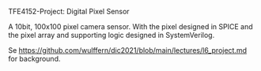 TFE4152-Project: Digital Pixel Sensor

A 10bit, 100x100 pixel camera sensor. With the pixel designed in SPICE and the pixel array and supporting logic designed in SystemVerilog.

Se https://github.com/wulffern/dic2021/blob/main/lectures/l6_project.md for background.
